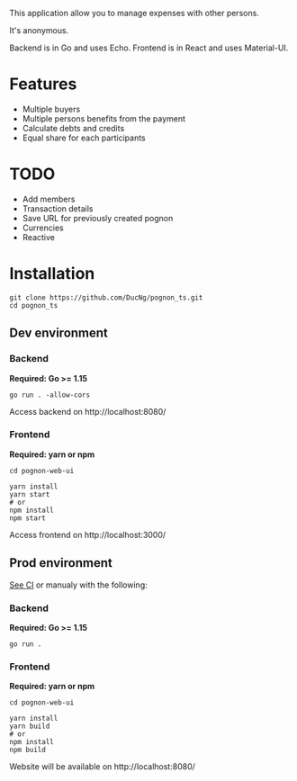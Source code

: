 This application allow you to manage expenses with other persons.

It's anonymous.

Backend is in Go and uses Echo. Frontend is in React and uses Material-UI.

# Features

* Multiple buyers
* Multiple persons benefits from the payment
* Calculate debts and credits
* Equal share for each participants

# TODO

* Add members
* Transaction details
* Save URL for previously created pognon
* Currencies
* Reactive

# Installation

```shell
git clone https://github.com/DucNg/pognon_ts.git
cd pognon_ts
```

## Dev environment

### Backend

**Required: Go >= 1.15**

```shell
go run . -allow-cors
```

Access backend on http://localhost:8080/

### Frontend

**Required: yarn or npm**

```shell
cd pognon-web-ui

yarn install
yarn start
# or
npm install
npm start
```

Access frontend on http://localhost:3000/

## Prod environment

[See CI](https://github.com/DucNg/pognon_ts/blob/master/.github/workflows/main.yml) or manualy with the following:

### Backend

**Required: Go >= 1.15**

```shell
go run .
```

### Frontend

**Required: yarn or npm**

```shell
cd pognon-web-ui

yarn install
yarn build
# or
npm install
npm build
```

Website will be available on http://localhost:8080/

